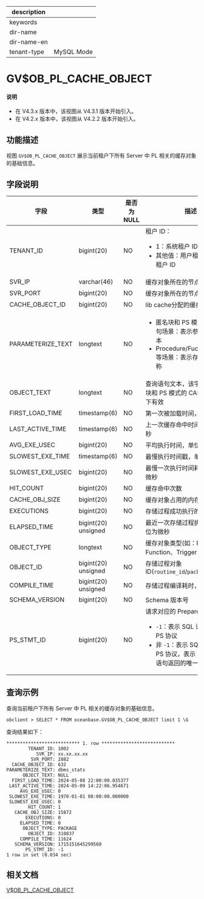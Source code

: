 |description||
|---|---|
|keywords||
|dir-name||
|dir-name-en||
|tenant-type|MySQL Mode|

# GV$OB_PL_CACHE_OBJECT

<main id="notice" type='explain'>
  <h4>说明</h4>
  <ul><li>在 V4.3.x 版本中，该视图从 V4.3.1 版本开始引入。</li><li>在 V4.2.x 版本中，该视图从 V4.2.2 版本开始引入。</li></ul>
</main>

## 功能描述

视图 `GV$OB_PL_CACHE_OBJECT` 展示当前租户下所有 Server 中 PL 相关的缓存对象的基础信息。

## 字段说明

| **字段** | **类型** | **是否为 NULL** | **描述** |
| ---- | ---- | ---- | ---- |
| TENANT_ID         | bigint(20)          | NO   |  租户 ID：<ul><li>1：系统租户 ID  </li><li>其他值：用户租户或者 Meta 租户 ID </li></ul>   |
| SVR_IP            | varchar(46)         | NO   |  缓存对象所在的节点地址   |
| SVR_PORT          | bigint(20)          | NO   |  缓存对象所在的节点端口   |
| CACHE_OBJECT_ID   | bigint(20)          | NO   |  lib cache分配的缓存对象id   |
| PARAMETERIZE_TEXT | longtext            | NO   |  <ul><li>匿名块和 PS 模式的 CALL 语句场景：表示参数化 SQL 文本  </li><li>Procedure/Fuction/Package 等场景：表示存储过程对象名称 </li></ul>    |
| OBJECT_TEXT       | longtext            | NO   |  查询语句文本，该字段仅在匿名块和 PS 模式的 CALL 语句场景下有效   |
| FIRST_LOAD_TIME   | timestamp(6)        | NO   |  第一次被加载时间，单位为微秒  |
| LAST_ACTIVE_TIME  | timestamp(6)        | NO   |  上一次缓存命中时间，单位为微秒   |
| AVG_EXE_USEC      | bigint(20)          | NO   |  平均执行时间，单位为微秒   |
| SLOWEST_EXE_TIME  | timestamp(6)        | NO   |  最慢执行时间戳，单位为微秒   |
| SLOWEST_EXE_USEC  | bigint(20)          | NO   |  最慢一次执行时间耗时，单位为微秒  |
| HIT_COUNT         | bigint(20)          | NO   |  缓存命中次数   |
| CACHE_OBJ_SIZE    | bigint(20)          | NO   |  缓存对象占用的内存大小   |
| EXECUTIONS        | bigint(20)          | NO   |  存储过程成功执行的次数   |
| ELAPSED_TIME      | bigint(20) unsigned | NO   |  最近一次存储过程执行时间，单位为微秒   |
| OBJECT_TYPE       | longtext            | NO   |  缓存对象类型(如：Procedure、Function、Trigger 等)   |
| OBJECT_ID         | bigint(20) unsigned | NO   |  存储过程对象 ID(`routine_id`/`package_id`)   |
| COMPILE_TIME      | bigint(20) unsigned | NO   |  存储过程编译耗时，单位为微秒   |
| SCHEMA_VERSION    | bigint(20)          | NO   |  Schema 版本号   |
| PS_STMT_ID        | bigint(20)          | NO   |  请求对应的 Prepare ID：<ul><li>`-1`：表示 SQL 语句没有使用 PS 协议  </li><li>非 `-1`：表示 SQL 语句使用了 PS 协议，表示 PS 协议对该语句返回的唯一标志    |

## 查询示例

查询当前租户下所有 Server 中 PL 相关的缓存对象的基础信息。

```shell
obclient > SELECT * FROM oceanbase.GV$OB_PL_CACHE_OBJECT limit 1 \G
```

查询结果如下：

```shell
*************************** 1. row ***************************
        TENANT_ID: 1002
           SVR_IP: xx.xx.xx.xx
         SVR_PORT: 2882
  CACHE_OBJECT_ID: 632
PARAMETERIZE_TEXT: dbms_stats
      OBJECT_TEXT: NULL
  FIRST_LOAD_TIME: 2024-05-08 22:00:00.035377
 LAST_ACTIVE_TIME: 2024-05-09 14:22:06.954671
     AVG_EXE_USEC: 0
 SLOWEST_EXE_TIME: 1970-01-01 08:00:00.000000
 SLOWEST_EXE_USEC: 0
        HIT_COUNT: 1
   CACHE_OBJ_SIZE: 15872
       EXECUTIONS: 0
     ELAPSED_TIME: 0
      OBJECT_TYPE: PACKAGE
        OBJECT_ID: 310837
     COMPILE_TIME: 11624
   SCHEMA_VERSION: 1715151645299560
       PS_STMT_ID: -1
1 row in set (0.034 sec)
```

## 相关文档

[V$OB_PL_CACHE_OBJECT](16500.v-ob_pl_cache_object-of-mysql-mode.md)
